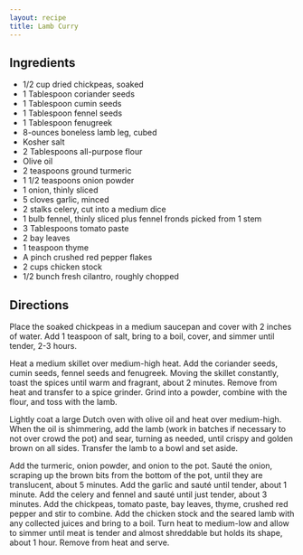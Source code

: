 ```yaml
---
layout: recipe
title: Lamb Curry
---
```


## Ingredients

* 1/2 cup dried chickpeas, soaked
* 1 Tablespoon coriander seeds
* 1 Tablespoon cumin seeds
* 1 Tablespoon fennel seeds
* 1 Tablespoon fenugreek
* 8-ounces boneless lamb leg, cubed
* Kosher salt
* 2 Tablespoons all-purpose flour
* Olive oil
* 2 teaspoons ground turmeric
* 1 1/2 teaspoons onion powder
* 1 onion, thinly sliced
* 5 cloves garlic, minced
* 2 stalks celery, cut into a medium dice
* 1 bulb fennel, thinly sliced plus fennel fronds picked from 1 stem
* 3 Tablespoons tomato paste
* 2 bay leaves
* 1 teaspoon thyme
* A pinch crushed red pepper flakes
* 2 cups chicken stock
* 1/2 bunch fresh cilantro, roughly chopped

## Directions

Place the soaked chickpeas in a medium saucepan and cover with 2 inches
of water. Add 1 teaspoon of salt, bring to a boil, cover, and simmer
until tender, 2-3 hours.

Heat a medium skillet over medium-high heat. Add the coriander seeds,
cumin seeds, fennel seeds and fenugreek. Moving the skillet constantly,
toast the spices until warm and fragrant, about 2 minutes. Remove from
heat and transfer to a spice grinder. Grind into a powder, combine with the flour, and toss with the lamb.

Lightly coat a large Dutch oven with olive oil and heat over
medium-high. When the oil is shimmering, add the lamb (work in batches
if necessary to not over crowd the pot) and sear, turning as needed,
until crispy and golden brown on all sides. Transfer the lamb to a bowl
and set aside.

Add the turmeric, onion powder, and onion to the pot. Sauté the onion,
scraping up the brown bits from the bottom of the pot, until they are
translucent, about 5 minutes. Add the garlic and sauté until tender,
about 1 minute. Add the celery and fennel and sauté until just tender,
about 3 minutes. Add the chickpeas, tomato paste, bay leaves, thyme,
crushed red pepper and stir to combine. Add the chicken stock and the
seared lamb with any collected juices and bring to a boil. Turn heat to
medium-low and allow to simmer until meat is tender and almost
shreddable but holds its shape, about 1 hour. Remove from heat and
serve.
